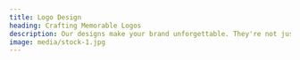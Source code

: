 ```yaml
---
title: Logo Design
heading: Crafting Memorable Logos
description: Our designs make your brand unforgettable. They're not just symbols; they're stories in themselves, narrating your essence. With a deep understanding of design principles and years of experience, we create logos that are not only visually appealing but also emotionally engaging. The logos we craft resonate with your audience and sets your brand apart from the competition. 
image: media/stock-1.jpg
---
```

